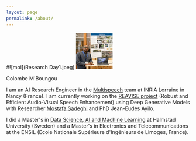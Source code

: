 ```yaml
---
layout: page
permalink: /about/
---
```



#![moi](Research Day1.jpeg)
<img src="Research Day1.jpeg" class="img-responsive img-circle" alt="hello world"  width="100" height="100"> 

Colombe M'Boungou

I am an AI Research Engineer in the [Multispeech](https://www.inria.fr/en/multispeech) team at INRIA Lorraine in Nancy (France).
I am currently working on the [REAVISE project](https://msaadeghii.github.io/projects/) (Robust and Efficient Audio-Visual Speech Enhancement) using Deep Generative Models with Researcher [Mostafa Sadeghi](https://msaadeghii.github.io/) and PhD Jean-Eudes Ayilo.

I did a Master's in [Data Science, AI and Machine Learning](https://www.hh.se/english/education/programmes/masters-programme-in-information-technology---data-science-ai-and-machine-learning.html) at Halmstad University (Sweden) and a Master's in Electronics and Telecommunications at the ENSIL (Ecole Nationale Supérieure d'Ingénieurs de Limoges, France).
